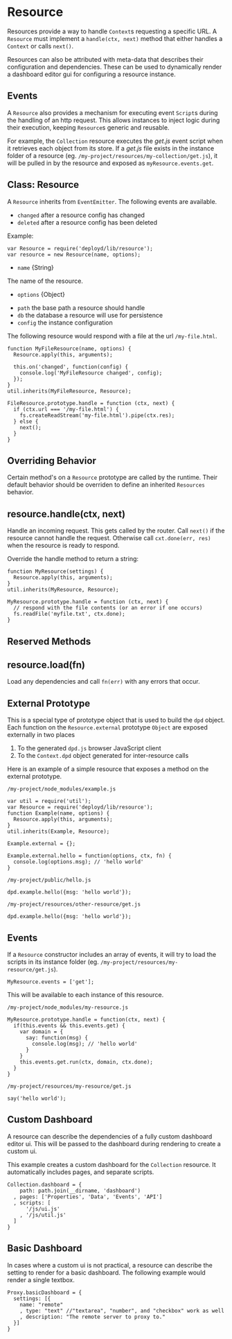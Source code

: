 # Resource

Resources provide a way to handle `Context`s requesting a specific URL. A `Resource` must implement a `handle(ctx, next)` method that either handles a `Context` or calls `next()`.

Resources can also be attributed with meta-data that describes their configuration and dependencies. These can be used to dynamically render a dashboard editor gui for configuring a resource instance.

## Events

A `Resource` also provides a mechanism for executing event `Script`s during the handling of an http request. This allows instances to inject logic during their execution, keeping `Resource`s generic and reusable.

For example, the `Collection` resource executes the *get.js* event script when it retrieves each object from its store. If a *get.js* file exists in the instance folder of a resource (eg. `/my-project/resources/my-collection/get.js`), it will be pulled in by the resource and exposed as `myResource.events.get`.

## Class: Resource

A `Resource` inherits from `EventEmitter`. The following events are available.

 - `changed`      after a resource config has changed
 - `deleted`      after a resource config has been deleted

Example:

    var Resource = require('deployd/lib/resource');
    var resource = new Resource(name, options);

* `name` {String}

The name of the resource.

* `options` {Object}

 - `path`         the base path a resource should handle
 - `db`           the database a resource will use for persistence
 - `config`       the instance configuration

The following resource would respond with a file at the url `/my-file.html`.

    function MyFileResource(name, options) {
      Resource.apply(this, arguments);

      this.on('changed', function(config) {
        console.log('MyFileResource changed', config);
      });
    }
    util.inherits(MyFileResource, Resource);

    FileResource.prototype.handle = function (ctx, next) {
      if (ctx.url === '/my-file.html') {
        fs.createReadStream('my-file.html').pipe(ctx.res);
      } else {
        next();
      }
    }
    
## Overriding Behavior

Certain method's on a `Resource` prototype are called by the runtime. Their default behavior should be overriden to define an inherited `Resources` behavior.

## resource.handle(ctx, next)

Handle an incoming request. This gets called by the router.
Call `next()` if the resource cannot handle the request.
Otherwise call `cxt.done(err, res)` when the resource
is ready to respond.

Override the handle method to return a string:

    function MyResource(settings) {
      Resource.apply(this, arguments);
    }
    util.inherits(MyResource, Resource);

    MyResource.prototype.handle = function (ctx, next) {
      // respond with the file contents (or an error if one occurs)
      fs.readFile('myfile.txt', ctx.done);
    }
    
## Reserved Methods

## resource.load(fn)

Load any dependencies and call `fn(err)` with any errors that occur.

## External Prototype

This is a special type of prototype object that is used to build the `dpd` object. Each function on the `Resource.external` prototype `Object` are exposed externally in two places

 1. To the generated `dpd.js` browser JavaScript client
 2. To the `Context.dpd` object generated for inter-resource calls
    
Here is an example of a simple resource that exposes a method on the external prototype.

`/my-project/node_modules/example.js`

    var util = require('util');
    var Resource = require('deployd/lib/resource');
    function Example(name, options) {
      Resource.apply(this, arguments);
    }
    util.inherits(Example, Resource);

    Example.external = {};

    Example.external.hello = function(options, ctx, fn) {
      console.log(options.msg); // 'hello world'
    }

`/my-project/public/hello.js`

    dpd.example.hello({msg: 'hello world'});
    
`/my-project/resources/other-resource/get.js`

    dpd.example.hello({msg: 'hello world'});

## Events

If a `Resource` constructor includes an array of events, it will try to load the scripts in its instance folder (eg. `/my-project/resources/my-resource/get.js`).

    MyResource.events = ['get'];
    
This will be available to each instance of this resource. 

`/my-project/node_modules/my-resource.js`

    MyResource.prototype.handle = function(ctx, next) {
      if(this.events && this.events.get) {
        var domain = {
          say: function(msg) {
            console.log(msg); // 'hello world'
          }
        }
        this.events.get.run(ctx, domain, ctx.done);
      }
    }

`/my-project/resources/my-resource/get.js`

    say('hello world');

## Custom Dashboard

A resource can describe the dependencies of a fully custom dashboard editor ui. This will be passed to the dashboard during rendering to create a custom ui.

This example creates a custom dashboard for the `Collection` resource. It automatically includes pages, and separate scripts.

    Collection.dashboard = {
        path: path.join(__dirname, 'dashboard')
      , pages: ['Properties', 'Data', 'Events', 'API']
      , scripts: [
          '/js/ui.js'
        , '/js/util.js'
      ]
    }
    
## Basic Dashboard

In cases where a custom ui is not practical, a resource can describe the setting to render for a basic dashboard. The following example would render a single textbox.

    Proxy.basicDashboard = {
      settings: [{
        name: "remote"
        , type: "text" //"textarea", "number", and "checkbox" work as well
        , description: "The remote server to proxy to."
      }]
    }

